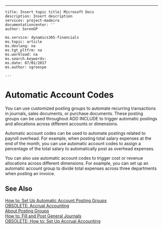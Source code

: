 ---
    title: Insert topic title| Microsoft Docs
    description: Insert description
    services: project-madeira
    documentationcenter: ''
    author: SorenGP

    ms.service: dynamics365-financials
    ms.topic: article
    ms.devlang: na
    ms.tgt_pltfrm: na
    ms.workload: na
    ms.search.keywords:
    ms.date: 07/01/2017
    ms.author: sgroespe

    ---
# Automatic Account Codes
You can use customized posting groups to automate recurring transactions in journals, sales documents, or purchase documents. These posting groups can be used throughout ADD INCLUDE<!--[!INCLUDE[navnow](../../includes/navnow_md.md)]--> to trigger automatic postings and allocations across different accounts or dimensions.  
  
 Automatic account codes can be used to automate postings related to payroll overhead. For example, when posting total salary expenses at the end of the month, you can use automatic account codes to assign a percentage of the total salary to automatically post as overhead expenses.  
  
 You can also use automatic account codes to trigger cost or revenue allocations across different dimensions. For example, you can set up an automatic account group to divide total expenses across three departments when posting an invoice.  
  
## See Also  
 [How to: Set Up Automatic Account Posting Groups](../how-to-set-up-automatic-account-posting-groups.md)   
 [OBSOLETE: Accrual Accounting](../OBSOLETE:%20Accrual%20Accounting.md)   
 [About Posting Groups](../about-posting-groups.md)   
 [How to: Fill and Post General Journals](../how-to-fill-and-post-general-journals.md)   
 [OBSOLETE: How to: Set Up Accrual Accounting](../OBSOLETE:%20How%20to:%20Set%20Up%20Accrual%20Accounting.md)